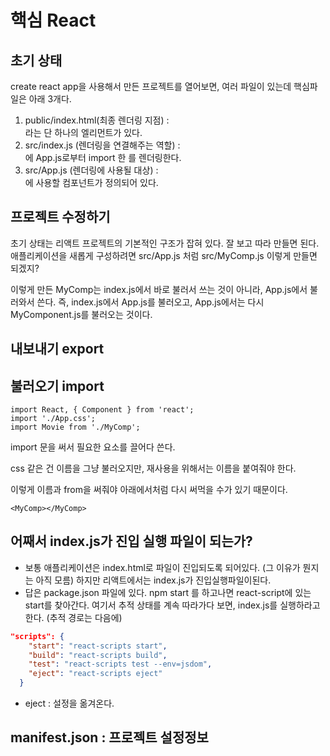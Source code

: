 # 핵심 React



## 초기 상태

create react app을 사용해서 만든 프로젝트를 열어보면, 여러 파일이 있는데 핵심파일은 아래 3개다. 

1. public/index.html(최종 렌더링 지점) : <div id="root"></div>라는 단 하나의 엘리먼트가 있다.
2. src/index.js (렌더링을 연결해주는 역할) : <div id="root"></div>에 App.js로부터 import 한 <App></App>를 렌더링한다.
3. src/App.js (렌더링에 사용될 대상) : <div id="root"></div>에 사용할 <App></App>컴포넌트가 정의되어 있다.



## 프로젝트 수정하기

초기 상태는 리액트 프로젝트의 기본적인 구조가 잡혀 있다. 잘 보고 따라 만들면 된다.
애플리케이션을 새롭게 구성하려면 src/App.js 처럼  src/MyComp.js 이렇게 만들면 되겠지? 

이렇게 만든 MyComp는 index.js에서 바로 불러서 쓰는 것이 아니라, App.js에서 불러와서 쓴다. 
즉, index.js에서 App.js를 불러오고, App.js에서는 다시 MyComponent.js를 불러오는 것이다.  



## 내보내기 export



## 불러오기 import

```react
import React, { Component } from 'react';
import './App.css';
import Movie from './MyComp';
```

import 문을 써서 필요한 요소를 끌어다 쓴다. 

css 같은 건 이름을 그냥 불러오지만, 재사용을 위해서는 이름을 붙여줘야 한다. 

이렇게 이름과 from을 써줘야 아래에서처럼 다시 써먹을 수가 있기 때문이다. 

```react
<MyComp></MyComp>
```





## 어째서 index.js가 진입 실행 파일이 되는가?

- 보통 애플리케이션은 index.html로 파일이 진입되도록 되어있다. (그 이유가 뭔지는 아직 모름) 하지만 리액트에서는 index.js가 진입실행파일이된다. 
- 답은 package.json 파일에 있다.  npm start 를 하고나면 react-script에 있는 start를 찾아간다. 여기서 추적 상태를 계속 따라가다 보면, index.js를 실행하라고 한다.  (추적 경로는 다음에)

```json
"scripts": {
    "start": "react-scripts start",
    "build": "react-scripts build",
    "test": "react-scripts test --env=jsdom",
    "eject": "react-scripts eject"
  }
```

- eject : 설정을 옮겨온다.

## manifest.json : 프로젝트 설정정보






